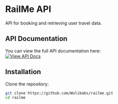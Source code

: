 # RailMe API

API for booking and retrieving user travel data.

## API Documentation
You can view the full API documentation here:  
[![View API Docs](https://img.shields.io/badge/Postman-Docs-orange?logo=postman)](https://documenter.getpostman.com/view/47623253/2sB3BKFU2T)

##  Installation

Clone the repository:

```bash
git clone https://github.com/Wolibabs/railme.git
cd railme